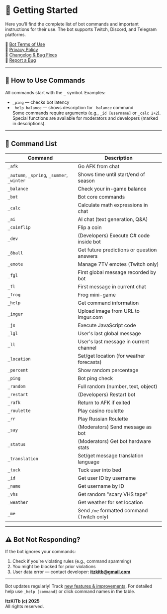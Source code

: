 # 🚀 Getting Started  
Here you'll find the complete list of bot commands and important instructions for their use. The bot supports Twitch, Discord, and Telegram platforms.

🔗 [Bot Terms of Use](terms_of_use.md)  
🔗 [Privacy Policy](privacy_policy.md)  
🔗 [Changelog & Bug Fixes](https://docs.google.com/spreadsheets/d/1uxPMFWhcAubggrBgKOzKneD3hLp_mAQ7FEec5xg_CqQ/edit?usp=sharing)  
🔗 [Report a Bug](https://forms.gle/HWH1XK9Muic1ycBC6)  

---

## 📌 How to Use Commands  
All commands start with the **`_`** symbol. Examples:  
- `_ping` — checks bot latency  
- `_help balance` — shows description for `_balance` command  
Some commands require arguments (e.g., `_id [username]` or `_calc 2+2`). Special functions are available for moderators and developers (marked in descriptions).  

---

## 🧾 Command List  
| Command | Description |  
|--------|----------|  
| `_afk` | Go AFK from chat |  
| `_autumn`, `_spring`, `_summer`, `_winter` | Shows time until start/end of season |  
| `_balance` | Check your in-game balance |  
| `_bot` | Bot core commands |  
| `_calc` | Calculate math expressions in chat |  
| `_ai` | AI chat (text generation, Q&A) |  
| `_coinflip` | Flip a coin |  
| `_dev` | (Developers) Execute C# code inside bot |  
| `_8ball` | Get future predictions or question answers |  
| `_emote` | Manage 7TV emotes (Twitch only) |  
| `_fgl` | First global message recorded by bot |  
| `_fl` | First message in current chat |  
| `_frog` | Frog mini-game |  
| `_help` | Get command information |  
| `_imgur` | Upload image from URL to imgur.com |  
| `_js` | Execute JavaScript code |  
| `_lgl` | User's last global message |  
| `_ll` | User's last message in current channel |  
| `_location` | Set/get location (for weather forecasts) |  
| `_percent` | Show random percentage |  
| `_ping` | Bot ping check |  
| `_random` | Full random (number, text, object) |  
| `_restart` | (Developers) Restart bot |  
| `_rafk` | Return to AFK if exited |  
| `_roulette` | Play casino roulette |  
| `_rr` | Play Russian Roulette |  
| `_say` | (Moderators) Send message as bot |  
| `_status` | (Moderators) Get bot hardware stats |  
| `_translation` | Set/get message translation language |  
| `_tuck` | Tuck user into bed |  
| `_id` | Get user ID by username |  
| `_name` | Get username by ID |  
| `_vhs` | Get random "scary VHS tape" |  
| `_weather` | Get weather for set location |  
| `_me` | Send `/me` formatted command (Twitch only) |  

---

## ⚠️ Bot Not Responding?  
If the bot ignores your commands:  
1. Check if you're violating rules (e.g., command spamming)  
2. You might be blocked for prior violations  
3. User data error — contact developer: **itzkitb@gmail.com**  

---

Bot updates regularly! Track [new features & improvements](https://docs.google.com/spreadsheets/d/1uxPMFWhcAubggrBgKOzKneD3hLp_mAQ7FEec5xg_CqQ/edit?usp=sharing). For detailed help use `_help [command]` or click command names in the table.  

**ItzKITb (c) 2025**  
All rights reserved.